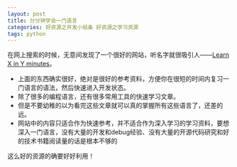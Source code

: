 ```yaml
---
layout: post
title: 分分钟学会一门语言
categories: 好资源之开发小纸条 好资源之学习资源
tags: python 
---
```



在网上搜索的时候，无意间发现了一个很好的网站，听名字就很吸引人——[Learn X in Y minutes](http://learnxinyminutes.com/)。

* 上面的东西确实很好，绝对是很好的参考资料，方便你在很短的时间内复习一门语言的语法，然后快速进入开发状态。
* 除了很多的编程语言，还有很多常用工具的快速学习文章。
* 但是不要幼稚的以为看完这些文章就可以真的掌握所有这些语言了，还差的远。
* 网站中的内容只适合作为快速参考，并不适合作为深入学习的学习资料，要想深入一门语言，没有大量的开发和debug经验、没有大量的开源代码研究和好的技术书籍阅读量的话是根本不够的

这么好的资源的确要好好利用！